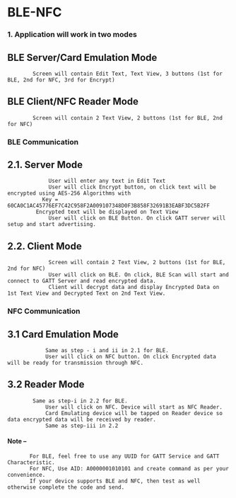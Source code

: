 # BLE-NFC



### 1. Application will work in two modes
  ## 	BLE Server/Card Emulation Mode
            Screen will contain Edit Text, Text View, 3 buttons (1st for BLE, 2nd for NFC, 3rd for Encrypt)
  ##    BLE Client/NFC Reader Mode
            Screen will contain 2 Text View, 2 buttons (1st for BLE, 2nd for NFC)
	
###     BLE Communication	
   ##       2.1. Server Mode
                 User will enter any text in Edit Text
                 User will click Encrypt button, on click text will be encrypted using AES-256 Algorithms with
			   Key = 60CA0C1AC45776EF7C42C958F2A009107348D0F3B858F32691B3EABF3DC5B2FF
		     Encrypted text will be displayed on Text View
                 User will click on BLE Button. On click GATT server will setup and start advertising.
	
   ##       2.2. Client Mode
                 Screen will contain 2 Text View, 2 buttons (1st for BLE, 2nd for NFC)
                 User will click on BLE. On click, BLE Scan will start and connect to GATT Server and read encrypted data.
                 Client will decrypt data and display Encrypted Data on 1st Text View and Decrypted Text on 2nd Text View.
	
###     NFC Communication
   ##       3.1 Card Emulation Mode
                Same as step - i and ii in 2.1 for BLE.
                User will click on NFC button. On click Encrypted data will be ready for transmission through NFC.

   ##       3.2 Reader Mode
       		Same as step-i in 2.2 for BLE.
                User will click on NFC. Device will start as NFC Reader.
                Card Emulating device will be tapped on Reader device so data encrypted data will be received by reader.
                Same as step-iii in 2.2


####   Note – 
           For BLE, feel free to use any UUID for GATT Service and GATT Characteristic.
           For NFC, Use AID: A0000001010101 and create command as per your convenience.
           If your device supports BLE and NFC, then test as well otherwise complete the code and send.
